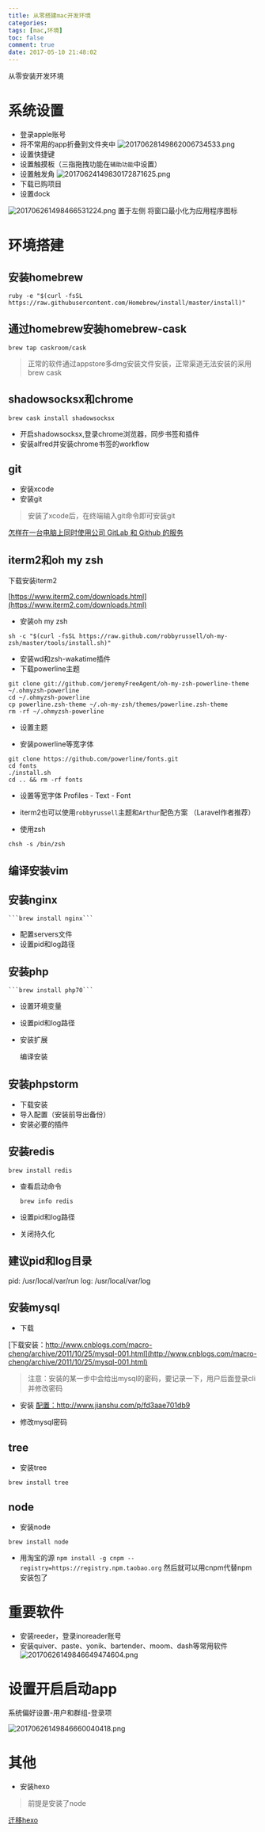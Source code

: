 ```yaml
---
title: 从零搭建mac开发环境
categories:
tags: [mac,环境]
toc: false
comment: true
date: 2017-05-10 21:48:02
---
```




从零安装开发环境


<!--more-->

# 系统设置
- 登录apple账号
- 将不常用的app折叠到文件夹中
  ![20170628149862006734533.png](rebuild-mac-develop-environment/20170628149862006734533.png)
- 设置快捷键
- 设置触摸板（三指拖拽功能在`辅助功能`中设置）
- 设置触发角
  ![20170624149830172871625.png](rebuild-mac-develop-environment/20170624149830172871625.png)
- 下载已购项目
- 设置dock

![201706261498466531224.png](rebuild-mac-develop-environment/201706261498466531224.png)
置于左侧
将窗口最小化为应用程序图标

# 环境搭建
## 安装homebrew

```shell
ruby -e "$(curl -fsSL https://raw.githubusercontent.com/Homebrew/install/master/install)"
```
## 通过homebrew安装homebrew-cask

```shell
brew tap caskroom/cask
```
> 正常的软件通过appstore多dmg安装文件安装，正常渠道无法安装的采用brew cask

## shadowsocksx和chrome

```shell
brew cask install shadowsocksx
```

- 开启shadowsocksx,登录chrome浏览器，同步书签和插件
- 安装alfred并安装chrome书签的workflow

## git
- 安装xcode
- 安装git
> 安装了xcode后，在终端输入git命令即可安装git

[怎样在一台电脑上同时使用公司 GitLab 和 Github 的服务](https://github.com/xirong/my-git/blob/master/use-gitlab-github-together.md)


## iterm2和oh my zsh

 下载安装iterm2

[https://www.iterm2.com/downloads.html](https://www.iterm2.com/downloads.html)


- 安装oh my zsh

```shell
sh -c "$(curl -fsSL https://raw.github.com/robbyrussell/oh-my-zsh/master/tools/install.sh)"
```

- 安装wd和zsh-wakatime插件
- 下载powerline主题

```shell
git clone git://github.com/jeremyFreeAgent/oh-my-zsh-powerline-theme ~/.ohmyzsh-powerline
cd ~/.ohmyzsh-powerline
cp powerline.zsh-theme ~/.oh-my-zsh/themes/powerline.zsh-theme
rm -rf ~/.ohmyzsh-powerline
```

- 设置主题

- 安装powerline等宽字体

```shell
git clone https://github.com/powerline/fonts.git
cd fonts
./install.sh
cd .. && rm -rf fonts
```

- 设置等宽字体
Profiles - Text - Font

- iterm2也可以使用`robbyrussell`主题和`Arthur`配色方案
（Laravel作者推荐）

- 使用zsh

```shell
chsh -s /bin/zsh
```

## 编译安装vim

## 安装nginx

	```brew install nginx```

- 配置servers文件
- 设置pid和log路径

## 安装php

	```brew install php70```

 - 设置环境变量
 - 设置pid和log路径
 - 安装扩展

	编译安装

## 安装phpstorm
- 下载安装
- 导入配置（安装前导出备份）
- 安装必要的插件

## 安装redis

 ```brew install redis```

- 查看启动命令 

  ```brew info redis```

- 设置pid和log路径

- 关闭持久化

## 建议pid和log目录

pid: /usr/local/var/run
log: /usr/local/var/log


## 安装mysql
- 下载

[下载安装：http://www.cnblogs.com/macro-cheng/archive/2011/10/25/mysql-001.html](http://www.cnblogs.com/macro-cheng/archive/2011/10/25/mysql-001.html)

> 注意：安装的某一步中会给出mysql的密码，要记录一下，用户后面登录cli并修改密码

- 安装
[配置：http://www.jianshu.com/p/fd3aae701db9
](http://www.jianshu.com/p/fd3aae701db9
)

- 修改mysql密码

## tree
- 安装tree

`brew install tree`

## node
- 安装node

`brew install node`

- 用淘宝的源
`npm install -g cnpm --registry=https://registry.npm.taobao.org`
然后就可以用cnpm代替npm安装包了


# 重要软件
- 安装reeder，登录inoreader账号
- 安装quiver、paste、yonik、bartender、moom、dash等常用软件
![20170626149846649474604.png](rebuild-mac-develop-environment/20170626149846649474604.png)

# 设置开启启动app

系统偏好设置-用户和群组-登录项

![20170626149846660040418.png](rebuild-mac-develop-environment/20170626149846660040418.png)


# 其他
- 安装hexo
> 前提是安装了node

[迁移hexo](https://www.zhihu.com/question/21193762)



